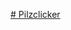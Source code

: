 [# Pilzclicker](https://prod.liveshare.vsengsaas.visualstudio.com/join?33476FABA4861186A611452370831E43FBDC)
